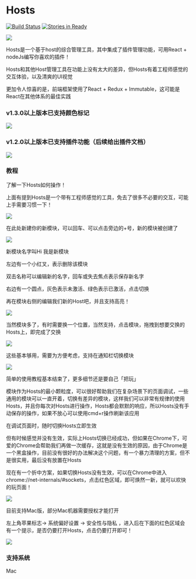 # Hosts 
[![Build Status](https://travis-ci.org/wuguzi/Hosts.svg?branch=master)](https://travis-ci.org/wuguzi/Hosts)
[![Stories in Ready](https://badge.waffle.io/wuguzi/Hosts.png?label=ready&title=Ready)](http://waffle.io/wuguzi/Hosts)

![](https://github.com/wuguzi/Hosts/blob/master/build/Mac/icon_32x32@2x.png?raw=true)

Hosts是一个基于host的综合管理工具，其中集成了插件管理功能，可用React + nodeJs编写你喜欢的插件！

Hosts和其他Host管理工具在功能上没有太大的差异，但Hosts有着工程师感觉的交互体验，以及清爽的UI视觉

更加令人惊喜的是，前端框架使用了React + Redux + Immutable，这可能是React在其他体系的最佳实践

### v1.3.0以上版本已支持颜色标记

![](https://github.com/wuguzi/Hosts/blob/master/showImg/v1/1.png?raw=true)

### v1.2.0以上版本已支持插件功能（后续给出插件文档）

![](https://github.com/wuguzi/Hosts/blob/master/showImg/9.png?raw=true)

### 教程
了解一下Hosts如何操作！

上面有提到Hosts是一个带有工程师感觉的工具，免去了很多不必要的交互，可能上手需要习惯一下！

![](https://github.com/wuguzi/Hosts/blob/master/showImg/7.png?raw=true)

在此处新建你的新模块，可以回车、可以点击旁边的+号，新的模块被创建了

![](https://github.com/wuguzi/Hosts/blob/master/showImg/3.png?raw=true)

新模块名字叫Hi 我是新模块

左边有一个小红叉，表示删除该模块

双击名称可以编辑新的名字，回车或失去焦点表示保存新名字

右边有一个圆点，灰色表示未激活、绿色表示已激活，点击切换

再在模块右侧的编辑我们新的Host吧，并且支持高亮！

![](https://github.com/wuguzi/Hosts/blob/master/showImg/4.png?raw=true)

当然模块多了，有时需要换一个位置，当然支持，点击模块，拖拽到想要交换的Hosts上，即完成了交换

![](https://github.com/wuguzi/Hosts/blob/master/showImg/6.png?raw=true)

这些基本够用，需要为方便考虑，支持在通知栏切换模块

![](https://github.com/wuguzi/Hosts/blob/master/showImg/1.png?raw=true)

简单的使用教程基本结束了，更多细节还是要自己「把玩」

模块作为Hosts的最小颗粒度，可以很好帮助我们在复杂场景下的页面调试，一些通用的模块可以一直开着，切换有差异的模块，这样我们可以非常有规律的使用Hosts，并且你每次对Hosts进行操作，Hosts都会默默的响应，所以Hosts没有手动保存的操作，如果不放心可以使用cmd+r操作刷新该应用

在调试页面时，随时切换Hosts立即生效

但有时候感觉并没有生效，实际上Hosts切换已经成功，但如果在Chrome下，可爱的Chrome会帮助我们再做一次缓存，这就是没有生效的原因，由于Chrome是一个黑盒操作，目前没有很好的办法解决这个问题，有一个暴力清理的方案，但不是很实用，最后没有放置在Hosts

现在有一个折中方案，如果切换Hosts没有生效，可以在Chrome中进入chrome://net-internals/#sockets，点击红色区域，即可焕然一新，就可以欢快的玩页面！

![](https://github.com/wuguzi/Hosts/blob/master/showImg/5.png?raw=true)

目前支持Mac版，部分Mac机器需要授权才能打开

左上角苹果标志-> 系统偏好设置 -> 安全性与隐私 ，进入后在下面的红色区域会有一个提示，是否仍要打开Hosts，点击仍要打开即可！

![](https://github.com/wuguzi/Hosts/blob/master/showImg/2.png?raw=true)

### 支持系统
Mac

